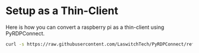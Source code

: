 # Setup as a Thin-Client

Here is how you can convert a raspberry pi as a thin-client using PyRDPConnect.

```sh
curl -s https://raw.githubusercontent.com/LaswitchTech/PyRDPConnect/refs/heads/dev/setup.sh | bash
```
